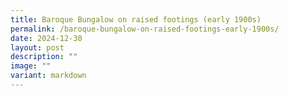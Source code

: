 ```yaml
---
title: Baroque Bungalow on raised footings (early 1900s)
permalink: /baroque-bungalow-on-raised-footings-early-1900s/
date: 2024-12-30
layout: post
description: ""
image: ""
variant: markdown
---
```

